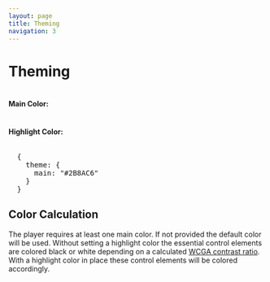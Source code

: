 ```yaml
---
layout: page
title: Theming
navigation: 3
---
```


# Theming

<p id="example"></p>
<script type="text/javascript" src="https://cdn.rawgit.com/DavidDurman/FlexiColorPicker/ed85fa3c/colorpicker.min.js"></script>
<link rel="stylesheet" href="https://cdn.rawgit.com/DavidDurman/FlexiColorPicker/ed85fa3c/themes.css">
<script src="{{ 'embed.js' | relative_url }}"></script>
<script>
  var theme = {
      main: '#2B8AC6'
  };

  function setThemeConfig(theme) {
      var themeConfig = document.getElementById('theme-config');
      var config = [{\n',
          '    theme: {\n'
      ];

      if (theme.main) {
          config.push('       main: "' + theme.main + '"');
      }

      if (theme.highlight) {
          config.push(',\n');
          config.push('       highlight: "' + theme.highlight + '"');
      }

      config.push('\n');
      config.push('    }\n');
      config.push('  }');

      themeConfig.textContent = config.join('');
  }


  function colorPicker(store) {

      ColorPicker(
      document.getElementById('main-picker'),
      function (hex) {
          theme.main = hex;

          setThemeConfig(theme);
          store.dispatch({
              type: 'SET_THEME',
              payload: theme
          })
      });

      ColorPicker(
      document.getElementById('highlight-picker'),
      function (hex) {
          theme.highlight = hex;

          setThemeConfig(theme);
          store.dispatch({
              type: 'SET_THEME',
              payload: theme
          })
      });
  }

  podlovePlayer('#example', './fixtures/example.json')
      .then(colorPicker);

</script>

<div class="container">
    <div class="row">
        <div class="column">
            <h4>Main Color:</h4>
            <div id="main-picker" class="cp-small color-picker"></div>
        </div>
        <div class="column">
            <h4>Highlight Color:</h4>
            <div id="highlight-picker" class="cp-small color-picker"></div>
        </div>
    </div>
</div>

<p>
<pre id="theme-config">
  {
    theme: {
      main: "#2B8AC6"
    }
  }
</pre>
</p>

## Color Calculation

The player requires at least one main color. If not provided the default color will be used.
Without setting a highlight color the essential control elements are colored black or white depending on a calculated <a href="https://www.w3.org/TR/WCAG20/#contrast-ratiodef">WCGA contrast ratio</a>.
With a highlight color in place these control elements will be colored accordingly.
